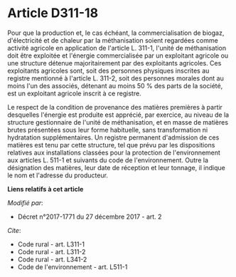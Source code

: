 # Article D311-18

Pour que la production et, le cas échéant, la commercialisation de biogaz, d'électricité et de chaleur par la méthanisation
soient regardées comme activité agricole en application de l'article L. 311-1, l'unité de méthanisation doit être exploitée
et l'énergie commercialisée par un exploitant agricole ou une structure détenue majoritairement par des exploitants
agricoles. Ces exploitants agricoles sont, soit des personnes physiques inscrites au registre mentionné à l'article L. 311-2,
soit des personnes morales dont au moins l'un des associés, détenant au moins 50 % des parts de la société, est un exploitant
agricole inscrit à ce registre. 

Le respect de la condition de provenance des matières premières à partir desquelles l'énergie est produite est apprécié, par
exercice, au niveau de la structure gestionnaire de l'unité de méthanisation, et en masse de matières brutes présentées sous
leur forme habituelle, sans transformation ni hydratation supplémentaires. Un registre permanent d'admission de ces matières
est tenu par cette structure, tel que prévu par les dispositions relatives aux installations classées pour la protection de
l'environnement aux articles L. 511-1 et suivants du code de l'environnement. Outre la désignation des matières, leur date de
réception et leur tonnage, il indique le nom et l'adresse du producteur.

**Liens relatifs à cet article**

_Modifié par_:

  - Décret n°2017-1771 du 27 décembre 2017 - art. 2

_Cite_:

  - Code rural - art. L311-1
  - Code rural - art. L311-2
  - Code rural - art. L341-2
  - Code de l'environnement - art. L511-1
